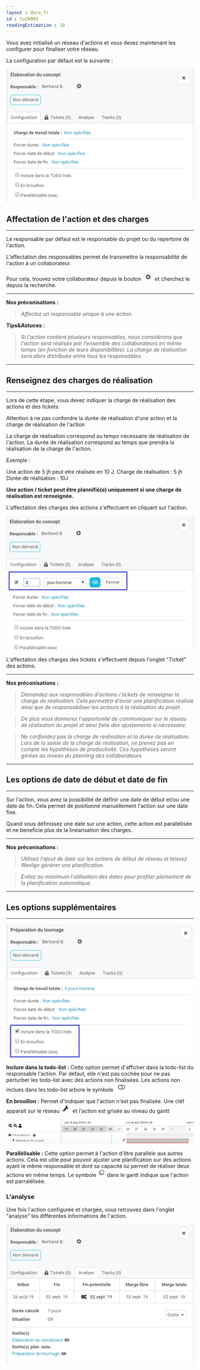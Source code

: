 ```yaml
---
layout : docs_fr
id : tuCR003
readingEstimation : 10
---
```


Vous avez initialisé un réseau d'actions et vous devez maintenant les configurer pour finaliser votre réseau. 

La configuration par défaut est la suivante : 

<p align="center">
<img src="actionDefaut.png">
</p>


## Affectation de l'action et des charges
------------------------

Le responsable par défaut est le responsable du projet ou du repertoire de l'action. 

L'affectation des responsables permet de transmettre la responsabilité de l'action à un collaborateur. 

Pour cela, trouvez votre collaborateur depuis le bouton <img src="boutonAjoutCollaborateur.png"> et cherchez le depuis la recherche. 

---
<a id="partageReseau"></a> 
**Nos préconisations :**
>*Affectez un responsable unique à une action.*
<a id="chargeReal"></a> 

**Tips&Astuces :**
>*Si l'action contient plusieurs responsables, nous considérons que l'action sera réalisée par l'ensemble des collaborateurs en même temps (en fonction de leurs disponibilités). La charge de réalisation sera alors distribuée entre tous les responsables.* 

---

## Renseignez des charges de réalisation
------------------------

Lors de cette étape, vous devez indiquer la charge de réalisation des actions et des tickets.

Attention à ne pas confondre la durée de réalisation d'une action et la charge de réalisation de l'action

La charge de réalisation correspond au temps nécessaire de réalisation de l'action. La durée de réalisation correspond au temps que prendra la réalisation de la charge de l'action. 

Exemple : 

Une action de 5 jh peut etre réalisée en 10 J. 
Charge de réalisation : 5 jh
Durée de réalisation : 10J

**Une action / ticket peut être plannifié(e) uniquement si une charge de réalisation est renseignée.** 

L'affectation des charges des actions s'effectuent en cliquant sur l'action.

<p align="center">
<img src="actionCharge.png">
</p>

L'affectation des charges des tickets s'effectuent depuis l'onglet "Ticket" des actions. 

---

**Nos préconisations :**
<a id="analyseLogique"></a> 
>*Demandez aux responsables d'actions / tickets de renseigner la charge de réalisation. Cela permettra d'avoir une planification réaliste ainsi que de responsabiliser les acteurs à la réalisation du projet.* 

>*De plus vous donnerez l'opportunité de communiquer sur le réseau de réalisation du projet et ainsi faire des ajustements si nécessaire.*

>*Ne confondez pas la charge de réalisation et la durée de réalisation. Lors de la saisie de la charge de réalisation, ne prenez pas en compte les hypothèses de productivité. Ces hypothèses seront gérées au niveau du planning des collaborateurs*

---

## Les options de date de début et date de fin
------------------------

Sur l'action, vous avez la possibilité de définir une date de début et/ou une date de fin. Cela permet de positionné manuellement l'action sur une date fixe.

Quand vous définissez une date sur une action, cette action est parallélisée et ne beneficie plus de la linéarisation des charges. 

---

**Nos préconisations :**
>*Utilisez l'ajout de date sur les actions de début de réseau et laissez Weelgo générer une planification.* 

>*Evitez au maximum l'utilisation des dates pour profiter pleinement de la planification automatique.*

---

## Les options supplémentaires
------------------------

<p align="center">
<img src="actionOptionAutre.png">
</p>

**Inclure dans la todo-list :** Cette option permet d'afficher dans la todo-list du responsable l'action. Par défaut, elle n'est pas cochée pour ne pas perturber les todo-list avec des actions non finalisées.
Les actions non inclues dans les todo-list arbore le symbole <img src="symboleTodo.png">

**En brouillon :** Permet d'indiquer que l'action n'est pas finalisée. Une cléf apparait sur le réseau <img src="symboleBrouillon.png"> et l'action est grisée au niveau du gantt

<p align="center">
<img src="actionBrouillonGantt.png">
</p>

**Parallélisable :** Cette option permet à l'action d'être paralléle aux autres actions. Cela est utile pour pouvoir ajuster une planification sur des actions ayant le même responsable et dont sa capacité lui permet de réaliser deux actions en même temps. 
Le symbole <img src="symboleParallele.png"> dans le gantt indique que l'action est parralélisée. 

### L'analyse

Une fois l'action configurée et chargée, vous retrouvez dans l'onglet "analyse" les différentes informations de l'action. 

<p align="center">
<img src="actionAnalyse.png">
</p>


